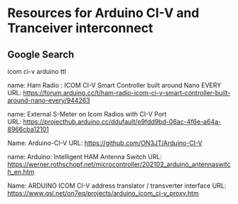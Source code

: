 # Resources for Arduino CI-V and Tranceiver interconnect 
## Google Search 
icom ci-v arduino ttl

name: Ham Radio : ICOM CI-V Smart Controller built around Nano EVERY
URL: https://forum.arduino.cc/t/ham-radio-icom-ci-v-smart-controller-built-around-nano-every/944263


name: External S-Meter on Icom Radios with CI-V Port  
URL: https://projecthub.arduino.cc/ddufault/e9fdd9bd-06ac-4f6e-a64a-8966cba12101

Name: Arduino-CI-V
URL: https://github.com/ON3JT/Arduino-CI-V


name: Arduino: Intelligent HAM Antenna Switch
URL: https://werner.rothschopf.net/microcontroller/202102_arduino_antennaswitch_en.htm

Name: ARDUINO ICOM CI-V address translator / transverter interface
URL: https://www.qsl.net/on7eq/projects/arduino_icom_ci-v_proxy.htm
 
